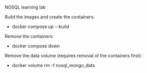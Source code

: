 NOSQL learning lab

Build the images and create the containers:
- docker compose up --build

Remove the containers:
- docker compose down

Remove the data volume (requires removal of the containers first):
- docker volume rm -f nosql_mongo_data